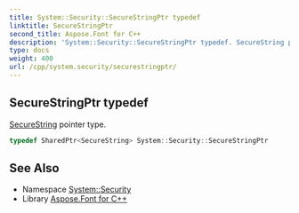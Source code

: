 ```yaml
---
title: System::Security::SecureStringPtr typedef
linktitle: SecureStringPtr
second_title: Aspose.Font for C++
description: 'System::Security::SecureStringPtr typedef. SecureString pointer type in C++.'
type: docs
weight: 400
url: /cpp/system.security/securestringptr/
---
```

## SecureStringPtr typedef


[SecureString](../securestring/) pointer type.

```cpp
typedef SharedPtr<SecureString> System::Security::SecureStringPtr
```

## See Also

* Namespace [System::Security](../)
* Library [Aspose.Font for C++](../../)
